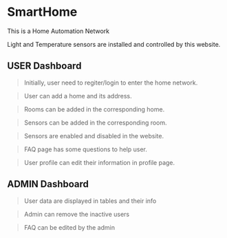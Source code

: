 # SmartHome

This is a Home Automation Network 

Light and Temperature sensors are installed and controlled by this website.

## USER Dashboard

>Initially, user need to regiter/login to enter the home network.

>User can add a home and its address.

>Rooms can be added in the corresponding home.

>Sensors can be added in the corresponding room.

>Sensors are enabled and disabled in the website.

>FAQ page has some questions to help user.

>User profile can edit their information in profile page.

## ADMIN Dashboard
>User data are displayed in tables and their info 

>Admin can remove the inactive users

>FAQ can be edited by the admin 
